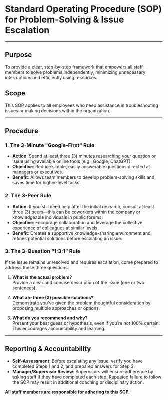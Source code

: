 # Standard Operating Procedure (SOP) for Problem-Solving & Issue Escalation

---

## Purpose
To provide a clear, step-by-step framework that empowers all staff members to solve problems independently, minimizing unnecessary interruptions and efficiently using resources.

## Scope
This SOP applies to all employees who need assistance in troubleshooting issues or making decisions within the organization.

---

## Procedure

### 1. The 3-Minute "Google-First" Rule
- **Action**: Spend at least three (3) minutes researching your question or issue using available online tools (e.g., Google, ChatGPT).  
- **Objective**: Reduce simple, easily answerable questions directed at managers or executives.  
- **Benefit**: Allows team members to develop problem-solving skills and saves time for higher-level tasks.

### 2. The 3-Peer Rule
- **Action**: If you still need help after the initial research, consult at least three (3) peers—this can be coworkers within the company or knowledgeable individuals in public forums.  
- **Objective**: Encourage collaboration and leverage the collective experience of colleagues at similar levels.  
- **Benefit**: Creates a supportive knowledge-sharing environment and refines potential solutions before escalating an issue.

### 3. The 3-Question “1:3:1” Rule
If the issue remains unresolved and requires escalation, come prepared to address these three questions:

1. **What is the actual problem?**  
   Provide a clear and concise description of the issue (one or two sentences).

2. **What are three (3) possible solutions?**  
   Demonstrate you’ve given the problem thoughtful consideration by proposing multiple approaches or options.

3. **What do you recommend and why?**  
   Present your best guess or hypothesis, even if you’re not 100% certain. This encourages accountability and learning.

---

## Reporting & Accountability
- **Self-Assessment**: Before escalating any issue, verify you have completed Steps 1 and 2, and prepared answers for Step 3.  
- **Manager/Supervisor Review**: Supervisors will ensure adherence by asking staff if they have completed each step. Repeated failure to follow the SOP may result in additional coaching or disciplinary action.  

**All staff members are responsible for adhering to this SOP.**
